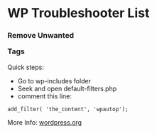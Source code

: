 WP Troubleshooter List
======================

### Remove Unwanted <p> Tags
Quick steps:
* Go to wp-includes folder
* Seek and open default-filters.php
* comment this line:
~~~
add_filter( 'the_content', 'wpautop');
~~~
More Info: [wordpress.org](https://wordpress.org/support/topic/unwanted-ltpgt-tags-added-to-pages)